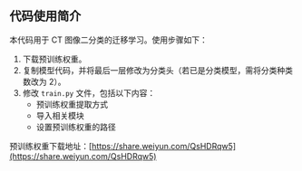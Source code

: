 ## 代码使用简介

本代码用于 CT 图像二分类的迁移学习。使用步骤如下：

1. 下载预训练权重。
2. 复制模型代码，并将最后一层修改为分类头（若已是分类模型，需将分类种类数改为 2）。
3. 修改 `train.py` 文件，包括以下内容：
   - 预训练权重提取方式
   - 导入相关模块
   - 设置预训练权重的路径

预训练权重下载地址：[https://share.weiyun.com/QsHDRqw5](https://share.weiyun.com/QsHDRqw5)
